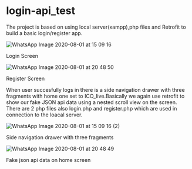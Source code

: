 # login-api_test
The project is based on using local server(xampp),php files and Retrofit to build a basic login/register app.


![WhatsApp Image 2020-08-01 at 15 09 16](https://user-images.githubusercontent.com/56038800/89259816-bb80ef00-d648-11ea-8451-df17158e5c1c.jpeg)

Login Screen


![WhatsApp Image 2020-08-01 at 20 48 50](https://user-images.githubusercontent.com/56038800/89260024-14e91e00-d649-11ea-9e4c-789a86a180d4.jpeg)

Register Screen

When user succesfully logs in there is a side navigation drawer with three fragments with home one set to ICO_live.Basically we again use retrofit to show our fake JSON api data using a nested scroll view on the screen.
There are 2 php files also login.php and register.php which are used in connection to the loacal server.

![WhatsApp Image 2020-08-01 at 15 09 16 (2)](https://user-images.githubusercontent.com/56038800/89260320-a9ec1700-d649-11ea-97b8-9e1c4325b748.jpeg)


Side navigation drawer with three fragments


![WhatsApp Image 2020-08-01 at 20 48 49](https://user-images.githubusercontent.com/56038800/89260447-ea4b9500-d649-11ea-8804-1ff5255a7461.jpeg)


Fake json api data on home screen
